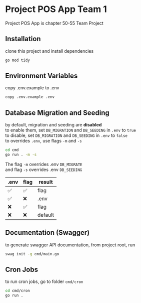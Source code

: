 # Project POS App Team 1

Project POS App is chapter 50-55 Team Project

## Installation
clone this project and install dependencies
```bash
go mod tidy
```

## Environment Variables
copy .env.example to .env
```bash
copy .env.example .env
```

## Database Migration and Seeding
by default, migration and seeding are **disabled**  
to enable them, set ```DB_MIGRATION``` and ```DB_SEEDING``` in ```.env``` to ```true```  
to disable, set ```DB_MIGRATION``` and ```DB_SEEDING``` in ```.env``` to ```false```  
to overrides ```.env```, use flags ```-m``` and ```-s```

```bash
cd cmd
go run . -m -s
```

The flag ```-m``` overrides .env ```DB_MIGRATE```  
and flag ```-s``` overrides .env ```DB_SEEDING```

.env | flag | result  |
--- |------|---------|
:white_check_mark:	 | :white_check_mark:  | flag    |
:white_check_mark:	 | :x:  | .env    |
:x: | :white_check_mark:  | flag    |
:x: | :x:  | default |


## Documentation (Swagger)
to generate swagger API documentation, from project root, run
```bash
swag init -g cmd/main.go
```

## Cron Jobs
to run cron jobs, go to folder ```cmd/cron```
```bash
cd cmd/cron
go run .
```
